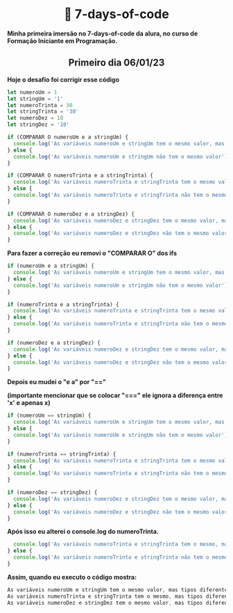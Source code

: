 **<h1 align=center> :ledger: 7-days-of-code</h1>**

**Minha primeira imersão no 7-days-of-code da alura, no curso de Formação Iniciante em Programação.**

<h2 align=center> Primeiro dia 06/01/23 </h2>

**Hoje o desafio foi corrigir esse código**

```js
let numeroUm = 1
let stringUm = '1'
let numeroTrinta = 30
let stringTrinta = '30'
let numeroDez = 10
let stringDez = '10'

if (COMPARAR O numeroUm e a stringUm) {
  console.log('As variáveis numeroUm e stringUm tem o mesmo valor, mas tipos diferentes')
} else {
  console.log('As variáveis numeroUm e stringUm não tem o mesmo valor')
}

if (COMPARAR O numeroTrinta e a stringTrinta) {
  console.log('As variáveis numeroTrinta e stringTrinta tem o mesmo valor e mesmo tipo')
} else {
  console.log('As variáveis numeroTrinta e stringTrinta não tem o mesmo tipo')
}

if (COMPARAR O numeroDez e a stringDez) {
  console.log('As variáveis numeroDez e stringDez tem o mesmo valor, mas tipos diferentes')
} else {
  console.log('As variáveis numeroDez e stringDez não tem o mesmo valor')
}
```
**<p>Para fazer a correção eu removi o "COMPARAR O" dos ifs</p>**
```js
if (numeroUm e a stringUm) {
  console.log('As variáveis numeroUm e stringUm tem o mesmo valor, mas tipos diferentes')
} else {
  console.log('As variáveis numeroUm e stringUm não tem o mesmo valor')
}

if (numeroTrinta e a stringTrinta) {
  console.log('As variáveis numeroTrinta e stringTrinta tem o mesmo valor e mesmo tipo')
} else {
  console.log('As variáveis numeroTrinta e stringTrinta não tem o mesmo tipo')
}

if (numeroDez e a stringDez) {
  console.log('As variáveis numeroDez e stringDez tem o mesmo valor, mas tipos diferentes')
} else {
  console.log('As variáveis numeroDez e stringDez não tem o mesmo valor')
}
```
**<p>Depois eu mudei o "e a" por "=="</p>**
**<p>(importante mencionar que se colocar "===" ele ignora a diferença entre 'x' e apenas x)</p>**
```js
if (numeroUm == stringUm) {
  console.log('As variáveis numeroUm e stringUm tem o mesmo valor, mas tipos diferentes')
} else {
  console.log('As variáveis numeroUm e stringUm não tem o mesmo valor')
}

if (numeroTrinta == stringTrinta) {
  console.log('As variáveis numeroTrinta e stringTrinta tem o mesmo valor e mesmo tipo')
} else {
  console.log('As variáveis numeroTrinta e stringTrinta não tem o mesmo tipo')
}

if (numeroDez == stringDez) {
  console.log('As variáveis numeroDez e stringDez tem o mesmo valor, mas tipos diferentes')
} else {
  console.log('As variáveis numeroDez e stringDez não tem o mesmo valor')
}
```
**<p>Após isso eu alterei o console.log do numeroTrinta.</p>**
```js
  console.log('As variáveis numeroTrinta e stringTrinta tem o mesmo, mas tipos diferentes')
} else {
  console.log('As variáveis numeroTrinta e stringTrinta não tem o mesmo valor')
}
```
**<p>Assim, quando eu executo o código mostra:</p>**
```js
As variáveis numeroUm e stringUm tem o mesmo valor, mas tipos diferentes
As variáveis numeroTrinta e stringTrinta tem o mesmo, mas tipos diferentes
As variáveis numeroDez e stringDez tem o mesmo valor, mas tipos diferentes
```
